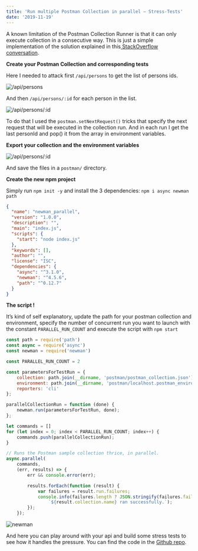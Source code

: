 ```yaml
---
title: 'Run multiple Postman Collection in parallel — Stress-Tests'
date: '2019-11-19'
---
```


A known limitation of the Postman Collection Runner is that it can only execute collection in a consecutive way. This is just a simple implementation of the solution explained in this[ StackOverflow conversation](https://stackoverflow.com/a/41181892/2042761).

**Create your Postman Collection and corresponding tests**

Here I needed to attack first `/api/persons` to get the list of persons ids.

![/api/persons](/images/multiple-postman-collection-stress-test/collection.png)

And then `/api/persons/:id` for each person in the list.

![/api/persons/:id](/images/multiple-postman-collection-stress-test/collection2.png)

To do that I used the `postman.setNextRequest()` tricks that specify the next request that will be executed in the collection run. And in each run I get the last personId and pop() it from the array in environment variables.

**Export your collection and the environment variables**

![/api/persons/:id](/images/multiple-postman-collection-stress-test/export_collection.png)

And save the files in a `postman/` directory.

**Create the new npm project**

Simply run `npm init -y` and install the 3 dependencies: `npm i async newman path`

```package.json
{
  "name": "newman_parallel",
  "version": "1.0.0",
  "description": "",
  "main": "index.js",
  "scripts": {
    "start": "node index.js"
  },
  "keywords": [],
  "author": "",
  "license": "ISC",
  "dependencies": {
    "async": "^3.1.0",
    "newman": "^4.5.6",
    "path": "^0.12.7"
  }
}
```

**The script !**

It’s kind of self explanatory, update the path for your postman collection and environment, specify the number of concurrent run you want to launch with the constant `PARALLEL_RUN_COUNT` and execute the script with `npm start`

```js
const path = require('path')
const async = require('async')
const newman = require('newman')

const PARALLEL_RUN_COUNT = 2

const parametersForTestRun = {
    collection: path.join(__dirname, 'postman/postman_collection.json'), // your collection
    environment: path.join(__dirname, 'postman/localhost.postman_environment.json'), //your env
    reporters: 'cli'
};

parallelCollectionRun = function (done) {
    newman.run(parametersForTestRun, done);
};

let commands = []
for (let index = 0; index < PARALLEL_RUN_COUNT; index++) {
    commands.push(parallelCollectionRun);
}

// Runs the Postman sample collection thrice, in parallel.
async.parallel(
    commands,
    (err, results) => {
        err && console.error(err);

        results.forEach(function (result) {
            var failures = result.run.failures;
            console.info(failures.length ? JSON.stringify(failures.failures, null, 2) :
                `${result.collection.name} ran successfully.`);
        });
    });
```

![newman](/images/multiple-postman-collection-stress-test/newman.png)


And here you can play around with your api and build some stress tests to see how it handles the pressure.
You can find the code in the [Github repo](https://github.com/m4nu56/newman-parallel-run).
